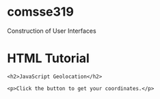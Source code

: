 # comsse319
Construction of User Interfaces
<!DOCTYPE html>
<html lang="en">

<body>
    <h1>HTML Tutorial</h1>
    
    <h2>JavaScript Geolocation</h2>

    <p>Click the button to get your coordinates.</p>

<!--     <button onclick="getLocation()">Try It</button> -->
    
    
<!--     <p id="demo"></p>

    <script>
    const x = document.getElementById("demo");

    function getLocation() {
      try {
        navigator.geolocation.getCurrentPosition(showPosition);
      } catch {
        x.innerHTML = err;
      }
    }

    function showPosition(position) {
      x.innerHTML = "Latitude: " + position.coords.latitude + 
      "<br>Longitude: " + position.coords.longitude;
    }
    </script> -->
    
</body>
</html>
